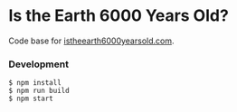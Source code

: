 # Is the Earth 6000 Years Old? 

Code base for [istheearth6000yearsold.com](http://istheearth6000yearsold.com). 

### Development

    $ npm install 
    $ npm run build
    $ npm start

